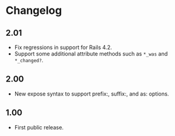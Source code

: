 Changelog
=========

2.01
----
* Fix regressions in support for Rails 4.2.
* Support some additional attribute methods such as `*_was` and `*_changed?`.

2.00
----
* New expose syntax to support prefix:, suffix:, and as: options.

1.00
----
* First public release.
